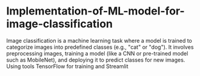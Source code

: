 # Implementation-of-ML-model-for-image-classification
Image classification is a machine learning task where a model is trained to categorize images into predefined classes (e.g., "cat" or "dog"). It involves preprocessing images, training a model (like a CNN or pre-trained model such as MobileNet), and deploying it to predict classes for new images. Using tools  TensorFlow for training and Streamlit
